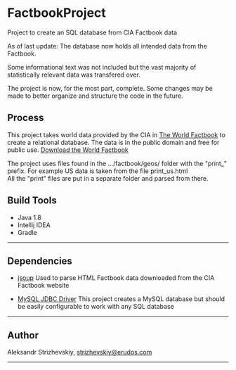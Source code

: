# FactbookProject
Project to create an SQL database from CIA Factbook data

As of last update: 
The database now holds all intended data from the Factbook.

Some informational text was not included but the vast majority of statistically relevant
data was transfered over.

The project is now, for the most part, complete. Some changes may be made to better organize and structure the code in the future.

## Process

This project takes world data provided by the CIA in 
[The World Factbook](https://www.cia.gov/library/publications/the-world-factbook/)
to create a relational database. The data is in the public domain and free for public use.
[Download the World Factbook](https://www.cia.gov/library/publications/download/)

The project uses files found in the .../factbook/geos/ folder with the "print_" prefix.
For example US data is taken from the file print_us.html  
All the "print" files are put in a separate folder and parsed from there.

## Build Tools

- Java 1.8
- Intellij IDEA
- Gradle

---

## Dependencies

- [jsoup](https://mvnrepository.com/artifact/org.jsoup/jsoup/1.11.3)
Used to parse HTML Factbook data downloaded from the CIA Factbook website   

- [MySQL JDBC Driver](https://mvnrepository.com/artifact/mysql/mysql-connector-java/8.0.13)
This project creates a MySQL database but should be easily configurable to work with any SQL database

---

## Author

Aleksandr Strizhevskiy, strizhevskiy@erudos.com

---
